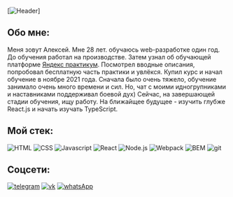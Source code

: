  [![Header](https://sun1-13.userapi.com/impf/c853628/v853628610/2eed0/rw_6joSLGng.jpg?size=607x1080&quality=96&sign=784344b5ea861c792e17dfe4b760a278&type=album)]
 
## Обо мне:

Меня зовут Алексей. Мне 28 лет. обучаюсь web-разработке один год. До обучения работал на производстве.
Затем узнал об обучающей платформе [Яндекс практикум](https://practicum.yandex.ru/?utm_source=yandex&utm_medium=cpc&utm_campaign=Yan_Sch_RF_Main_Brand_460&utm_content=sty_search:s_none:cid_66501562:gid_4720430462:kw_яндекс%20практикум:pid_34462630952:aid_11267854057:crid_0:rid_:p_1:pty_premium:mty_:mkw_:dty_desktop:cgcid_0:rn_Ступино:rid_10756&utm_term=яндекс%20практикум&etext=2202.Xr90lYZUBxQpQVc8OJJwYZibKjutBT9t4rTWoB6X9Fg4uwULoj53-7_t6HkfLNJHZ2JpYWZnY2ttdWdmd3Fpbw.b13cfbbaccd8f48db1c8557abb27f73c168aa9e0&yclid=3816031122315858839).
Посмотрел вводные описания, попробовал бесплатную часть практики и увлёкся. Купил курс и начал обучение в ноябре 2021 года.
Сначала было очень тяжело, обучение занимало очень много времени и сил. Но, чат с моими идногрупниками и наставниками поддерживал боевой дух)
Сейчас, на завершающей стадии обучения, ищу работу. На ближайщее будущее - изучить глубже React.js и начать изучать TypeScript.

## Мой стек:
![HTML](https://img.shields.io/badge/-HTML-292a30?style=for-the-badge&logo=HTML5)
![CSS](https://img.shields.io/badge/-CSS-292a30?style=for-the-badge&logo=CSS3)
![Javascript](https://img.shields.io/badge/-Javascript-292a30?style=for-the-badge&logo=Javascript)
![React](https://img.shields.io/badge/-React.js-292a30?style=for-the-badge&logo=React)
![Node.js](https://img.shields.io/badge/-Node.js-292a30?style=for-the-badge&logo=Node.js)
![Webpack](https://img.shields.io/badge/-Webpack-292a30?style=for-the-badge&logo=Webpack)
![BEM](https://img.shields.io/badge/-BEM-292a30?style=for-the-badge&logo=BEM)
![git](https://img.shields.io/badge/-git-292a30?style=for-the-badge&logo=git)

## Соцсети:
[![telegram](https://img.shields.io/badge/-telegram-292a30?style=for-the-badge&logo=telegram)](https://t.me/llyoly)
[![vk](https://img.shields.io/badge/-vk-292a30?style=for-the-badge&logo=vk)](https://vk.com/doyouknowlechkarpov)
[![whatsApp](https://img.shields.io/badge/-whatsApp-292a30?style=for-the-badge&logo=whatsApp)](https://wa.me/79998023479)
